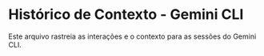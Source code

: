 # Histórico de Contexto - Gemini CLI

Este arquivo rastreia as interações e o contexto para as sessões do Gemini CLI.
